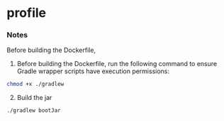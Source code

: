 # profile


### Notes
Before building the Dockerfile,

1. Before building the Dockerfile, run the following command to ensure Gradle wrapper scripts have execution permissions:  
  ```sh
  chmod +x ./gradlew
  ```
2. Build the jar
  ```sh
  ./gradlew bootJar
```
